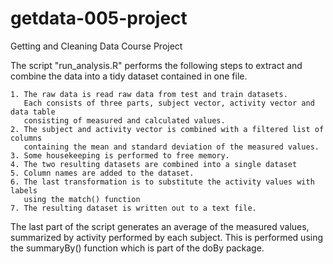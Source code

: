 getdata-005-project
===================
Getting and Cleaning Data Course Project

The script "run_analysis.R" performs the following steps to extract and combine the
data into a tidy dataset contained in one file.

    1. The raw data is read raw data from test and train datasets. 
	   Each consists of three parts, subject vector, activity vector and data table
	   consisting of measured and calculated values.
	2. The subject and activity vector is combined with a filtered list of columns
	   containing the mean and standard deviation of the measured values.
	3. Some housekeeping is performed to free memory.
	4. The two resulting datasets are combined into a single dataset
	5. Column names are added to the dataset.
	6. The last transformation is to substitute the activity values with labels
	   using the match() function
	7. The resulting dataset is written out to a text file.
	
The last part of the script generates an average of the measured values, summarized 
by activity performed by each subject. This is performed using the summaryBy() function 
which is part of the doBy package.